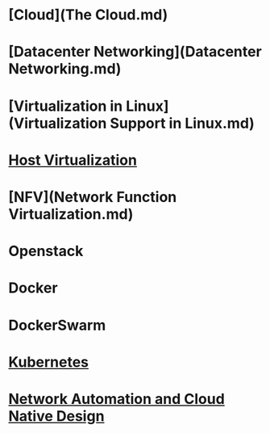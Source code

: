 # [Cloud](The Cloud.md)
# [Datacenter Networking](Datacenter Networking.md)
# [Virtualization in Linux](Virtualization Support in Linux.md)
# [Host Virtualization](Host_Virtualization.md)
# [NFV](Network Function Virtualization.md)
# Openstack
# Docker
# DockerSwarm
# [Kubernetes](KubernetesExam.md)
# [Network Automation and Cloud Native Design](NetAutomationCloudNative.md)
